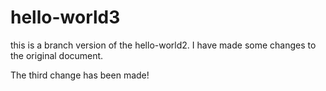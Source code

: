 # hello-world3

this is a branch version of the hello-world2. I have made some changes to the original document.

The third change has been made!
